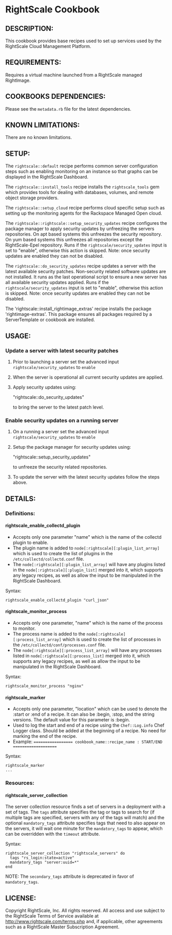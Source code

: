 # RightScale Cookbook

## DESCRIPTION:

This cookbook provides base recipes used to set up services used by the
RightScale Cloud Management Platform.

## REQUIREMENTS:

Requires a virtual machine launched from a RightScale managed RightImage.

## COOKBOOKS DEPENDENCIES:

Please see the `metadata.rb` file for the latest dependencies.

## KNOWN LIMITATIONS:

There are no known limitations.

## SETUP:

The `rightscale::default` recipe performs common server configuration
steps such as enabling monitoring on an instance so that graphs can be
displayed in the RightScale Dashboard.

The `rightscale::install_tools` recipe installs the
`rightscale_tools` gem which provides tools for dealing with databases,
volumes, and remote object storage providers.

The `rightscale::setup_cloud` recipe performs cloud specific setup such
as setting up the monitoring agents for the Rackspace Managed Open cloud.

The `rightscale::rightscale::setup_security_updates` recipe configures
the package manager to apply security updates by unfreezing the
servers repositories. On apt based systems this unfreezes the security
repository. On yum based systems this unfreezes all repositories except
the RightScale-Epel repository. Runs if the `rightscale/security_updates`
input is set to "enable", otherwise this action is skipped. Note: once
security updates are enabled they can not be disabled.

The `rightscale::do_security_updates` recipe updates a server with
the latest available security patches. Non-security related software updates
are not installed. It runs as the last operational script to ensure a new
server has all available security updates applied. Runs if the
`rightscale/security_updates` input is set to "enable", otherwise
this action is skipped. Note: once security updates are enabled they can
not be disabled.

The 'rightscale::install_rightimage_extras' recipe installs the package
'rightimage-extras'.  This package ensures all packages required by
a ServerTemplate or cookbook are installed.

## USAGE:

### Update a server with latest security patches

1. Prior to launching a server set the advanced input
   `rightscale/security_updates` to `enable`
2. When the server is operational all current security updates are applied.
3. Apply security updates using:

    "rightscale::do_security_updates"

   to bring the server to the latest patch level.

### Enable security updates on a running server

1. On a running a server set the advanced input `rightscale/security_updates`
   to `enable`
2. Setup the package manager for security updates using:

    "rightscale::setup_security_updates"

   to unfreeze the security related repositories.
3. To update the server with the latest security updates follow the steps above.

## DETAILS:

### Definitions:

#### rightscale_enable_collectd_plugin

* Accepts only one parameter "name" which is the name of the collectd plugin to
  enable.
* The plugin name is added to `node[:rightscale][:plugin_list_array]` which is
  used to create the list of plugins in the `/etc/collectd/collectd.conf` file.
* The `node[:rightscale][:plugin_list_array]` will have any plugins listed
  in the `node[:rightscale][:plugin_list]` merged into it, which
  supports any legacy recipes, as well as allow the input to be manipulated in
  the RightScale Dashboard.

Syntax:

    rightscale_enable_collectd_plugin "curl_json"

#### rightscale_monitor_process

* Accepts only one parameter, "name" which is the name of the process to
  monitor.
* The process name is added to the `node[:rightscale][:process_list_array]`
  which is used to create the list of processes in the
  `/etc/collectd/conf/processes.conf` file.
* The `node[:rightscale][:process_list_array]` will have any processes
  listed in `node[:rightscale][:process_list]` merged into it, which supports
  any legacy recipes, as well as allow the input to be manipulated in the
  RightScale Dashboard.

Syntax:

    rightscale_monitor_process "nginx"

#### rightscale_marker

* Accepts only one parameter, "location" which can be used to denote
  the :start or :end of a recipe. It can also be :begin, :stop, and
  the string versions. The default value for this parameter is :begin.
* Used to log the start and end of a recipe using the `Chef::Log.info` Chef
  Logger class.
  Should be added at the beginning of a recipe. No need for marking the end of
  the recipe.
* Example:
  `================= cookbook_name::recipe_name : START/END ===================`

Syntax:

    rightscale_marker
    ...

### Resources:

#### rightscale_server_collection

The server collection resource finds a set of servers in a deployment with a set
of tags. The `tags` attribute specifies the tag or tags to search for (if
multiple tags are specified, servers with any of the tags will match) and the
optional `mandatory_tags` attribute specifies tags that need to also
appear on the servers, it will wait one minute for the `mandatory_tags`
to appear, which can be overridden with the `timeout` attribute.

Syntax:

    rightscale_server_collection "rightscale_servers" do
      tags "rs_login:state=active"
      mandatory_tags "server:uuid=*"
    end

NOTE: The `secondary_tags` attribute is deprecated in favor of `mandatory_tags`.

## LICENSE:

Copyright RightScale, Inc. All rights reserved.
All access and use subject to the RightScale Terms of Service available at
http://www.rightscale.com/terms.php and, if applicable, other agreements
such as a RightScale Master Subscription Agreement.
